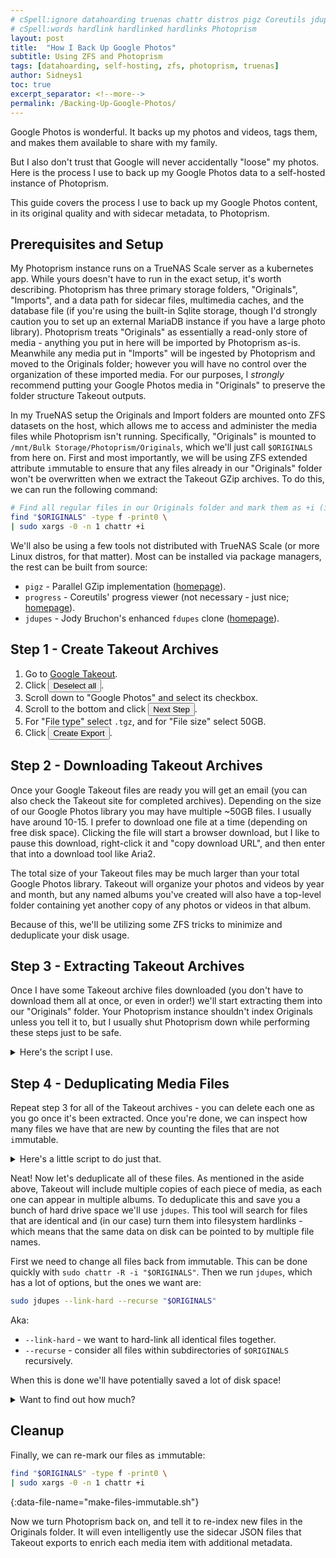 ```yaml
---
# cSpell:ignore datahoarding truenas chattr distros pigz Coreutils jdupes Bruchon's fdupes mmutable numfmt iles
# cSpell:words hardlink hardlinked hardlinks Photoprism
layout: post
title:  "How I Back Up Google Photos"
subtitle: Using ZFS and Photoprism
tags: [datahoarding, self-hosting, zfs, photoprism, truenas]
author: Sidneys1
toc: true
excerpt_separator: <!--more-->
permalink: /Backing-Up-Google-Photos/
---
```


Google Photos is wonderful. It backs up my photos and videos, tags them, and makes them available to share with my
family.

But I also don't trust that Google will never accidentally "loose" my photos. Here is the process I use to back up my
Google Photos data to a self-hosted instance of Photoprism.

<!--more-->
This guide covers the process I use to back up my Google Photos content, in its original quality and with sidecar
metadata, to Photoprism.

Prerequisites and Setup
-----------------------

My Photoprism instance runs on a TrueNAS Scale server as a kubernetes app. While yours doesn't have to run in the exact
setup, it's worth describing. Photoprism has three primary storage folders, "Originals", "Imports", and a data path for
sidecar files, multimedia caches, and the database file (if you're using the built-in Sqlite storage, though I'd
strongly caution you to set up an external MariaDB instance if you have a large photo library). Photoprism treats
"Originals" as essentially a read-only store of media - anything you put in here will be imported by Photoprism as-is.
Meanwhile any media put in "Imports" will be ingested by Photoprism and moved to the Originals folder; however you will
have no control over the organization of these imported media. For our purposes, I *strongly* recommend putting your
Google Photos media in "Originals" to preserve the folder structure Takeout outputs.

In my TrueNAS setup the Originals and Import folders are mounted onto ZFS datasets on the host, which allows me to
access and administer the media files while Photoprism isn't running. Specifically, "Originals" is mounted to
`/mnt/Bulk Storage/Photoprism/Originals`, which we'll just call `$ORIGINALS` from here on. First and most importantly,
we will be using ZFS extended attribute `i`mmutable to ensure that any files already in our "Originals" folder won't
be overwritten when we extract the Takeout GZip archives. To do this, we can run the following command:

```sh
# Find all regular files in our Originals folder and mark them as +i (immutable).
find "$ORIGINALS" -type f -print0 \
| sudo xargs -0 -n 1 chattr +i
```

We'll also be using a few tools not distributed with TrueNAS Scale (or more Linux distros, for that matter). Most can be
installed via package managers, the rest can be built from source:

- `pigz` - Parallel GZip implementation ([homepage](http://www.zlib.net/pigz/)).
- `progress` - Coreutils' progress viewer (not necessary - just nice; [homepage](https://github.com/Xfennec/progress)).
- `jdupes` - Jody Bruchon's enhanced `fdupes` clone ([homepage](https://codeberg.org/jbruchon/jdupes)).

Step 1 - Create Takeout Archives
--------------------------------

1. Go to [Google Takeout](https://takeout.google.com).
2. Click <button>Deselect all</button>.
3. Scroll down to "Google Photos" and select its checkbox.
4. Scroll to the bottom and click <button>Next Step</button>.
5. For "File type" select `.tgz`, and for "File size" select 50GB.
6. Click <button>Create Export</button>.

Step 2 - Downloading Takeout Archives
-------------------------------------

<div markdown=1>

Once your Google Takeout files are ready you will get an email (you can also check the Takeout site for completed
archives). Depending on the size of our Google Photos library you may have multiple ~50GB files. I usually have around
10-15. I prefer to download one file at a time (depending on free disk space). Clicking the file will start a browser
download, but I like to pause this download, right-click it and "copy download URL", and then enter that into a download
tool like Aria2.

<aside markdown=1>

The total size of your Takeout files may be much larger than your total Google Photos library. Takeout will organize
your photos and videos by year and month, but any named albums you've created will also have a top-level folder
containing yet another copy of any photos or videos in that album.

Because of this, we'll be utilizing some ZFS tricks to minimize and deduplicate your disk usage.

</aside>

</div>

Step 3 - Extracting Takeout Archives
------------------------------------

Once I have some Takeout archive files downloaded (you don't have to download them all at once, or even in order!) we'll
start extracting them into our "Originals" folder. Your Photoprism instance shouldn't index Originals unless you tell it
to, but I usually shut Photoprism down while performing these steps just to be safe.

<details markdown=1><summary>Here's the script I use.</summary>

This will use `pigz` to extract the specified archive in parallel (for speed) and then extract the Google Photos files
into our "Originals" folder:

```sh
#!/usr/bin/env sh

# Usage:
# sudo ./extract-to-originals.sh takeout-archive.tgz

if [ "$(id --user)" -ne 0 ]; then
    echo "Please run with sudo!" 1>&2;
    exit 1;
fi

pigz --decompress <"$1" \
| tar --extract --strip-components=2 --skip-old-files --directory="$ORIGINALS" \
& progress --wait -monitor --command pigz;

chown -R photoprism:photoprism "$ORIGINALS";
```
{:data-file-name="extract-to-originals.sh"}

Let's break down what's happening here:

1. `if [ "$(id -u)" -ne 0];` - checks if the script was run as `root` (or with `sudo`).
2. `pigz --decompress <"$1"` - decompress the GZip file specified in the first passed to the script.
3. `tar --extract`… - extract files from the Tar archive that `pigz` decompressed. There's a few extra options:
   - …`--strip-components=2`…: remove some unnecessary path components that Takeout adds.
   - …`--skip-old-files`…: skip files that already exist on disk.
   - …`--directory`: extract files into our `$ORIGINALS` folder.
4. `progress --wait --monitor --command pigz` - monitor the progress of the `pigz` command in decompressing the input
   file.
5. `chown -R photoprism:photoprism "$ORIGINALS"` - Because `tar` attempts to preserve the ownership of the files it
   extracts, we need to correct this after extraction. Obviously update the `user:group` to suit your own needs.

Because the files already in our "Originals" folder are marked `i`mmutable tar can't overwrite them - and in fact we
also provide tar with the `--skip-old-files` option to avoid a lot of error output about not being able to extract
existing files. We do this so that the next time you want to back up your Google Photos, any files that existed between
the last backup and the new one aren't re-written and we can safely skip extracting them from the archive. This will
save a *ton* of time.

</details>

Step 4 - Deduplicating Media Files
----------------------------------

Repeat step 3 for all of the Takeout archives - you can delete each one as you go once it's been extracted. Once you're
done, we can inspect how many files we have that are new by counting the files that are not `i`mmutable.

<details markdown=1><summary>Here's a little script to do just that.</summary>

```sh
#!/usr/bin/env sh

if [ "$(id -u)" -ne 0 ]; then
    echo "Please run with sudo!" 1>&2;
    exit 1;
fi

find "$ORIGINALS" -type f -print0 \
| xargs --null lsattr \
| grep -- "----------------------" \
| wc --lines;
```
{:data-file-name="count-new-originals.sh"}

Breaking it down:

1. `if [ "$(id -u)" -ne 0 ]` - again, checks that we're running as `root` or with `sudo`.
2. `find "$ORIGINALS" -type f -print0` - finds files in our originals folder. We use `-print0` to safely handle
   filenames with weird characters in them.
3. `xargs --null lsattr` - for each file that `find` outputs we want to run `lsattr` - this will list any extended
   attributes on each file.
4. `grep -- "----------------------"` - for each line (file) of output from `lsattr`, we're only interested in lines
   (files) that have no extended attributes set (files that have `i`mmutable set would show as
   `----i-----------------`).
5. `wc --lines` - count the number of lines (files).

</details>

Neat! Now let's deduplicate all of these files. As mentioned in the aside above, Takeout will include multiple copies
of each piece of media, as each one can appear in multiple albums. To deduplicate this and save you a bunch of hard
drive space we'll use `jdupes`. This tool will search for files that are identical and (in our case) turn them into
filesystem hardlinks - which means that the same data on disk can be pointed to by multiple file names.

First we need to change all files back from immutable. This can be done quickly with `sudo chattr -R -i "$ORIGINALS"`.
Then we run `jdupes`, which has a lot of options, but the ones we want are:

```sh
sudo jdupes --link-hard --recurse "$ORIGINALS"
```

Aka:

- `--link-hard` - we want to hard-link all identical files together.
- `--recurse` - consider all files within subdirectories of `$ORIGINALS` recursively.

When this is done we'll have potentially saved a lot of disk space!

<details markdown=1><summary>Want to find out how much?</summary>

Here's a short command that will tell you exactly how much space has been saved!

```sh
find "$ORIGINALS" -type f -links +1 -printf '%i %s\n' \
| awk 'a[$1]++{sum+=$2}END{print sum}' \
| numfmt --to=iec-i --suffix=B
```
{:data-file-name="deduplication-space-savings.sh"}

Here's the gist of what's happening:
1. `find "$ORIGINALS" -type f`… - find all `f`iles in `$ORIGINALS`;
   - …`-links +1`… - that have more than one hardlink;
   - …`-printf '%i %s\n'` - and output the file's `inode` number and file size (in bytes).
2. `awk 'a[$1]++{sum+=$2}END{print sum}'` - this line is a bit heavy, but here's what the `awk` script is doing:
   - `a[$1]++`

     Increment the value stored in `a[$1]` (where `$1` is going to be the `inode` number from each line). The `inode` is
     the unique data on disk - multiple file paths hardlinked to the same data will have the same `inode` number.
   - `{sum+=$2}`

     The `{sum+=$2}` part is a conditional clause - that means that if the value before it is "truthy" it will execute.
     The first time a unique `inode` is encountered `a[$1]++` will post-increment to 1, returning 0. This is falsy, so
     the conditional clause won't run. Each time an inode is encountered after that, however, the value with be 1 or more,
     which is a truthy value and the conditional clause will run. All the clause actually does (when run) is increment
     the value `sum` (which starts at 0) by `$2` (the file size in bytes).
   - `END{print sum}` - when the script ends, print the value in `sum`.
3. `numfmt --to=iec-i --suffix=B` - this converts the value of `sum` output by `awk` to an IEC size (e.g., `1024` would
   be converted to `1.0KiB`).

So as an example, say our "Originals" folder only contains three files:

- 🖼️ `a.jpg`
- 🖼️ `b.jpeg`
- 📄 `sidecar.json`

And `a.jpg` and `b.jpeg` are both hardlinks to the same 1MiB of data, and `sidecar.json` is a 1KiB standalone file. When
we run our script, the `find` portion will output three lines:

```
12345 1048576
12345 1048576
67890 1024
```

When `awk` gets these lines, it will perform the following:

- Line 1: Post-increment `a[12345]` (from 0 to 1), returning 0. 0 is falsy, so `{sum+=1048576}` doesn't run.
- Line 2: Post-increment `a[12345]` (from 1 to 2), returning 1. 1 is truthy, so `{sum+=1048576}` runs - sum is now `1048576`.
- Line 3: Post-increment `a[67890]` (from 0 to 1), returning 0. 0 is falsy, so `{sum+=1024}` doesn't run.
- End of input: `END{print sum}` runs, outputting `1048576`.

Finally, `numfmt` converts `1048576` to `1.0MiB`, and we see our space savings is 1 megabyte! This is correct, as if
`b.jpeg` wasn't hardlinked to `a.jpg` it would take an additional 1 megabyte.

</details>

Cleanup
-------

Finally, we can re-mark our files as `i`mmutable:

```sh
find "$ORIGINALS" -type f -print0 \
| sudo xargs -0 -n 1 chattr +i
```
{:data-file-name="make-files-immutable.sh"}

Now we turn Photoprism back on, and tell it to re-index new files in the Originals folder. It will even intelligently
use the sidecar JSON files that Takeout exports to enrich each media item with additional metadata.
